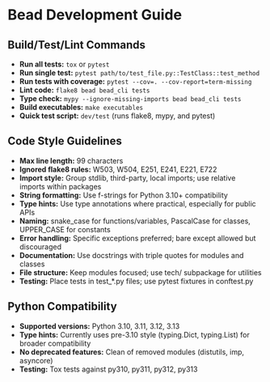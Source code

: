 # Bead Development Guide

## Build/Test/Lint Commands
- **Run all tests:** `tox` or `pytest`
- **Run single test:** `pytest path/to/test_file.py::TestClass::test_method`
- **Run tests with coverage:** `pytest --cov=. --cov-report=term-missing`
- **Lint code:** `flake8 bead bead_cli tests`
- **Type check:** `mypy --ignore-missing-imports bead bead_cli tests`
- **Build executables:** `make executables`
- **Quick test script:** `dev/test` (runs flake8, mypy, and pytest)

## Code Style Guidelines
- **Max line length:** 99 characters
- **Ignored flake8 rules:** W503, W504, E251, E241, E221, E722
- **Import style:** Group stdlib, third-party, local imports; use relative imports within packages
- **String formatting:** Use f-strings for Python 3.10+ compatibility
- **Type hints:** Use type annotations where practical, especially for public APIs
- **Naming:** snake_case for functions/variables, PascalCase for classes, UPPER_CASE for constants
- **Error handling:** Specific exceptions preferred; bare except allowed but discouraged
- **Documentation:** Use docstrings with triple quotes for modules and classes
- **File structure:** Keep modules focused; use tech/ subpackage for utilities
- **Testing:** Place tests in test_*.py files; use pytest fixtures in conftest.py

## Python Compatibility
- **Supported versions:** Python 3.10, 3.11, 3.12, 3.13
- **Type hints:** Currently uses pre-3.10 style (typing.Dict, typing.List) for broader compatibility
- **No deprecated features:** Clean of removed modules (distutils, imp, asyncore)
- **Testing:** Tox tests against py310, py311, py312, py313